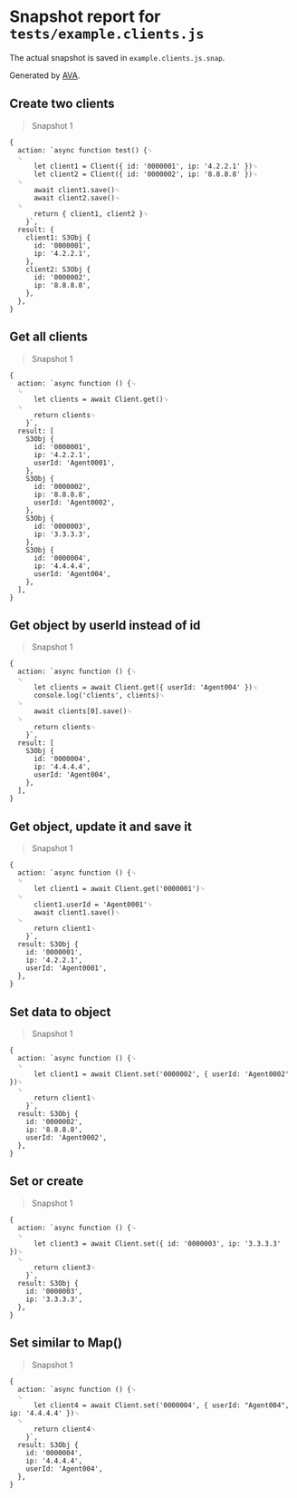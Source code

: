 # Snapshot report for `tests/example.clients.js`

The actual snapshot is saved in `example.clients.js.snap`.

Generated by [AVA](https://avajs.dev).

## Create two clients

> Snapshot 1

    {
      action: `async function test() {␊
      ␊
          let client1 = Client({ id: '0000001', ip: '4.2.2.1' })␊
          let client2 = Client({ id: '0000002', ip: '8.8.8.8' })␊
      ␊
          await client1.save()␊
          await client2.save()␊
      ␊
          return { client1, client2 }␊
        }`,
      result: {
        client1: S3Obj {
          id: '0000001',
          ip: '4.2.2.1',
        },
        client2: S3Obj {
          id: '0000002',
          ip: '8.8.8.8',
        },
      },
    }

## Get all clients

> Snapshot 1

    {
      action: `async function () {␊
      ␊
          let clients = await Client.get()␊
      ␊
          return clients␊
        }`,
      result: [
        S3Obj {
          id: '0000001',
          ip: '4.2.2.1',
          userId: 'Agent0001',
        },
        S3Obj {
          id: '0000002',
          ip: '8.8.8.8',
          userId: 'Agent0002',
        },
        S3Obj {
          id: '0000003',
          ip: '3.3.3.3',
        },
        S3Obj {
          id: '0000004',
          ip: '4.4.4.4',
          userId: 'Agent004',
        },
      ],
    }

## Get object by userId instead of id

> Snapshot 1

    {
      action: `async function () {␊
      ␊
          let clients = await Client.get({ userId: 'Agent004' })␊
          console.log('clients', clients)␊
      ␊
          await clients[0].save()␊
      ␊
          return clients␊
        }`,
      result: [
        S3Obj {
          id: '0000004',
          ip: '4.4.4.4',
          userId: 'Agent004',
        },
      ],
    }

## Get object, update it and save it

> Snapshot 1

    {
      action: `async function () {␊
      ␊
          let client1 = await Client.get('0000001')␊
      ␊
          client1.userId = 'Agent0001'␊
          await client1.save()␊
      ␊
          return client1␊
        }`,
      result: S3Obj {
        id: '0000001',
        ip: '4.2.2.1',
        userId: 'Agent0001',
      },
    }

## Set data to object

> Snapshot 1

    {
      action: `async function () {␊
      ␊
          let client1 = await Client.set('0000002', { userId: 'Agent0002' })␊
      ␊
          return client1␊
        }`,
      result: S3Obj {
        id: '0000002',
        ip: '8.8.8.8',
        userId: 'Agent0002',
      },
    }

## Set or create

> Snapshot 1

    {
      action: `async function () {␊
      ␊
          let client3 = await Client.set({ id: '0000003', ip: '3.3.3.3' })␊
      ␊
          return client3␊
        }`,
      result: S3Obj {
        id: '0000003',
        ip: '3.3.3.3',
      },
    }

## Set similar to Map()

> Snapshot 1

    {
      action: `async function () {␊
      ␊
          let client4 = await Client.set('0000004', { userId: "Agent004", ip: '4.4.4.4' })␊
      ␊
          return client4␊
        }`,
      result: S3Obj {
        id: '0000004',
        ip: '4.4.4.4',
        userId: 'Agent004',
      },
    }
